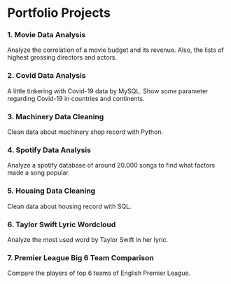 # Portfolio Projects


### 1. Movie Data Analysis

Analyze the correlation of a movie budget and its revenue. 
Also, the lists of highest grossing directors and actors.


### 2. Covid Data Analysis

A little tinkering with Covid-19 data by MySQL. Show some parameter regarding Covid-19 in countries and continents.


### 3. Machinery Data Cleaning

Clean data about machinery shop record with Python.


### 4. Spotify Data Analysis

Analyze a spotify database of around 20.000 songs to find what factors made a song popular.


### 5. Housing Data Cleaning

Clean data about housing record with SQL.


### 6. Taylor Swift Lyric Wordcloud

Analyze the most used word by Taylor Swift in her lyric.


### 7. Premier League Big 6 Team Comparison

Compare the players of top 6 teams of English Premier League.

